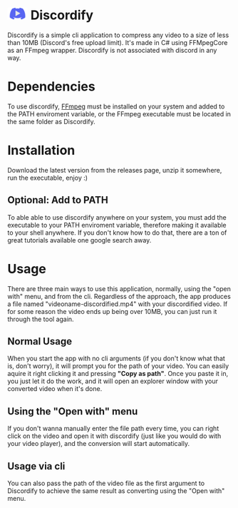 
# <img src="Discordify/discordify.png" width="45"> Discordify 
Discordify is a simple cli application to compress any video to a size of less than 10MB (Discord's free upload limit). It's made in C# using FFMpegCore as an FFmpeg wrapper. Discordify is not associated with discord in any way.
# Dependencies
To use discordify, [FFmpeg](https://www.ffmpeg.org/) must be installed on your system and added to the PATH enviroment variable, or the FFmpeg executable must be located in the same folder as Discordify.
# Installation
Download the latest version from the releases page, unzip it somewhere, run the executable, enjoy :)
## Optional: Add to PATH
To able able to use discordify anywhere on your system, you must add the executable to your PATH enviroment variable, therefore making it available to your shell anywhere. If you don't know how to do that, there are a ton of great tutorials available one google search away.
# Usage
There are three main ways to use this application, normally, using the "open with" menu, and from the cli. Regardless of the approach, the app produces a file named "videoname-discordified.mp4" with your discordified video. If for some reason the video ends up being over 10MB, you can just run it through the tool again.
## Normal Usage
When you start the app with no cli arguments (if you don't know what that is, don't worry), it will prompt you for the path of your video. You can easily aquire it right clicking it and pressing **"Copy as path"**. Once you paste it in, you just let it do the work, and it will open an explorer window with your converted video when it's done.
## Using the "Open with" menu
If you don't wanna manually enter the file path every time, you can right click on the video and open it with discordify (just like you would do with your video player), and the conversion will start automatically.
## Usage via cli
You can also pass the path of the video file as the first argument to Discordify to achieve the same result as converting using the "Open with" menu.
